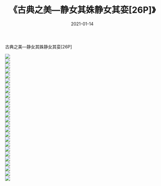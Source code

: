 ﻿---
layout: post
title:  《古典之美—静女其姝静女其娈[26P]》
date:   2021-01-14
img: http://pic.660000.xyz/1:/唯美/2021/古典之美—静女其姝静女其娈[26P]/000.jpg
categories: [美女, 清纯, 唯美]
---

古典之美—静女其姝静女其娈[26P]

  ![](http://pic.660000.xyz/1:/唯美/2021/古典之美—静女其姝静女其娈[26P]/001.jpg) <br> ![](http://pic.660000.xyz/1:/唯美/2021/古典之美—静女其姝静女其娈[26P]/002.jpg) <br> ![](http://pic.660000.xyz/1:/唯美/2021/古典之美—静女其姝静女其娈[26P]/003.jpg) <br> ![](http://pic.660000.xyz/1:/唯美/2021/古典之美—静女其姝静女其娈[26P]/004.jpg) <br> ![](http://pic.660000.xyz/1:/唯美/2021/古典之美—静女其姝静女其娈[26P]/005.jpg) <br> ![](http://pic.660000.xyz/1:/唯美/2021/古典之美—静女其姝静女其娈[26P]/006.jpg) <br> ![](http://pic.660000.xyz/1:/唯美/2021/古典之美—静女其姝静女其娈[26P]/007.jpg) <br> ![](http://pic.660000.xyz/1:/唯美/2021/古典之美—静女其姝静女其娈[26P]/008.jpg) <br> ![](http://pic.660000.xyz/1:/唯美/2021/古典之美—静女其姝静女其娈[26P]/009.jpg) <br> ![](http://pic.660000.xyz/1:/唯美/2021/古典之美—静女其姝静女其娈[26P]/010.jpg) <br> ![](http://pic.660000.xyz/1:/唯美/2021/古典之美—静女其姝静女其娈[26P]/011.jpg) <br> ![](http://pic.660000.xyz/1:/唯美/2021/古典之美—静女其姝静女其娈[26P]/012.jpg) <br> ![](http://pic.660000.xyz/1:/唯美/2021/古典之美—静女其姝静女其娈[26P]/013.jpg) <br> ![](http://pic.660000.xyz/1:/唯美/2021/古典之美—静女其姝静女其娈[26P]/014.jpg) <br> ![](http://pic.660000.xyz/1:/唯美/2021/古典之美—静女其姝静女其娈[26P]/015.jpg) <br> ![](http://pic.660000.xyz/1:/唯美/2021/古典之美—静女其姝静女其娈[26P]/016.jpg) <br> ![](http://pic.660000.xyz/1:/唯美/2021/古典之美—静女其姝静女其娈[26P]/017.jpg) <br> ![](http://pic.660000.xyz/1:/唯美/2021/古典之美—静女其姝静女其娈[26P]/018.jpg) <br> ![](http://pic.660000.xyz/1:/唯美/2021/古典之美—静女其姝静女其娈[26P]/019.jpg) <br> ![](http://pic.660000.xyz/1:/唯美/2021/古典之美—静女其姝静女其娈[26P]/020.jpg) <br> ![](http://pic.660000.xyz/1:/唯美/2021/古典之美—静女其姝静女其娈[26P]/021.jpg) <br> ![](http://pic.660000.xyz/1:/唯美/2021/古典之美—静女其姝静女其娈[26P]/022.jpg) <br> ![](http://pic.660000.xyz/1:/唯美/2021/古典之美—静女其姝静女其娈[26P]/023.jpg) <br> ![](http://pic.660000.xyz/1:/唯美/2021/古典之美—静女其姝静女其娈[26P]/024.jpg) <br> ![](http://pic.660000.xyz/1:/唯美/2021/古典之美—静女其姝静女其娈[26P]/025.jpg) <br> ![](http://pic.660000.xyz/1:/唯美/2021/古典之美—静女其姝静女其娈[26P]/026.jpg) <br>